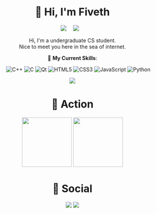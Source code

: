 <div align="center">

# 🙋 Hi, I'm Fiveth
<!-- 个人资料徽标 -->

  <a href="https://blog.fiveth.cc/"><img src="https://img.shields.io/badge/website-个人博客-blue"></a>&emsp;
  <a href="https://space.bilibili.com/358065206"><img src="https://img.shields.io/badge/bilibili-B%E7%AB%99-ff69b4"></a>&emsp;

Hi, I'm a undergraduate CS student.<br>Nice to meet you here in the sea of internet.

💪 **My Current Skills**:

&emsp;&emsp;
![C++](https://img.shields.io/badge/-C++-00599C?style=flat-square&logo=c)
![C](https://img.shields.io/badge/c-%2300599C.svg?style=flat-square&logo=c&logoColor=white)
![Qt](https://img.shields.io/badge/Qt-%23217346.svg?style=style=flat-square&logo=Qt&logoColor=white)
![HTML5](https://img.shields.io/badge/-HTML5-E34F26?style=flat-square&logo=html5&logoColor=white)
![CSS3](https://img.shields.io/badge/-CSS3-1572B6?style=flat-square&logo=css3)
![JavaScript](https://img.shields.io/badge/-JavaScript-oringe?style=flat-square&logo=javascript)
![Python](https://img.shields.io/badge/-Python-pink?style=flat-square&logo=Python)

<div align="center"><img src="https://cdn.cbd.int/anzhiyu-assets@1.0.11/image/common/github-info/personal-homepage-banner.jpg" /></div>

# 🚀 Action

<!-- GitHub数据统计 -->

<div align="center">
  <img height="135px" src="https://github-readme-stats.vercel.app/api?username=kevinwu06&hide_title=true&hide_border=true&show_icons=trueline_height=21&text_color=000&icon_color=000&bg_color=0,ea6161,ffc64d,fffc4d,52fa5a&theme=graywhite" />
  <img height="135px" src="https://github-readme-stats.vercel.app/api/top-langs/?username=kevinwu06&hide_title=true&hide_border=true&layout=compact&langs_count=6&text_color=000&icon_color=fff&bg_color=0,52fa5a,4dfcff,c64dff&theme=graywhite" />
</div>


# 🤝 Social

<!-- BiliBili和CSDN数据 -->

<div align="center">
  <a href="https://space.bilibili.com/358065206"><img src="https://stats.justsong.cn/api/bilibili/?id=358065206"/></a>
  <a href="https://github.com/kevinwu06"><img src="https://stats.justsong.cn/api/github?username=kevinwu06"/></a>
</div>

</div>
